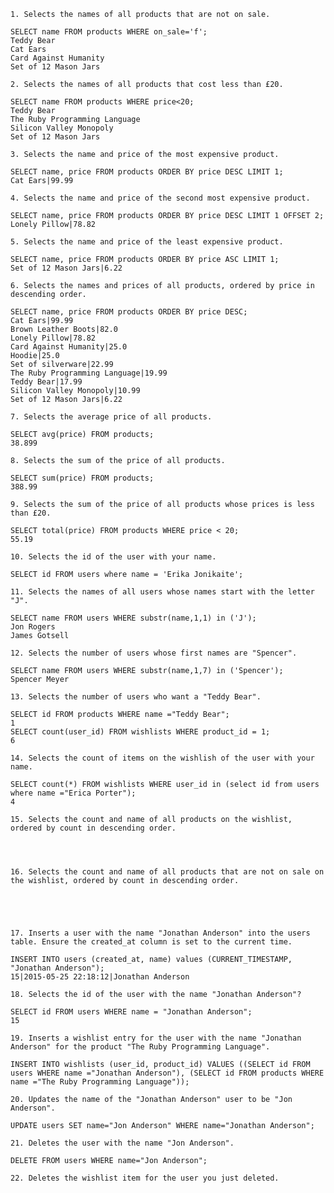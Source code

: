     1. Selects the names of all products that are not on sale.

    SELECT name FROM products WHERE on_sale='f';
    Teddy Bear
    Cat Ears
    Card Against Humanity
    Set of 12 Mason Jars

    2. Selects the names of all products that cost less than £20.

    SELECT name FROM products WHERE price<20;
    Teddy Bear
    The Ruby Programming Language
    Silicon Valley Monopoly
    Set of 12 Mason Jars

    3. Selects the name and price of the most expensive product.

    SELECT name, price FROM products ORDER BY price DESC LIMIT 1;
    Cat Ears|99.99

    4. Selects the name and price of the second most expensive product.

    SELECT name, price FROM products ORDER BY price DESC LIMIT 1 OFFSET 2;
    Lonely Pillow|78.82

    5. Selects the name and price of the least expensive product.

    SELECT name, price FROM products ORDER BY price ASC LIMIT 1;
    Set of 12 Mason Jars|6.22

    6. Selects the names and prices of all products, ordered by price in descending order.

    SELECT name, price FROM products ORDER BY price DESC;
    Cat Ears|99.99
    Brown Leather Boots|82.0
    Lonely Pillow|78.82
    Card Against Humanity|25.0
    Hoodie|25.0
    Set of silverware|22.99
    The Ruby Programming Language|19.99
    Teddy Bear|17.99
    Silicon Valley Monopoly|10.99
    Set of 12 Mason Jars|6.22

    7. Selects the average price of all products.

    SELECT avg(price) FROM products;
    38.899

    8. Selects the sum of the price of all products.

    SELECT sum(price) FROM products;
    388.99

    9. Selects the sum of the price of all products whose prices is less than £20.

    SELECT total(price) FROM products WHERE price < 20;
    55.19

    10. Selects the id of the user with your name.

    SELECT id FROM users where name = 'Erika Jonikaite';

    11. Selects the names of all users whose names start with the letter "J".

    SELECT name FROM users WHERE substr(name,1,1) in ('J');
    Jon Rogers
    James Gotsell

    12. Selects the number of users whose first names are "Spencer".

    SELECT name FROM users WHERE substr(name,1,7) in ('Spencer');
    Spencer Meyer

    13. Selects the number of users who want a "Teddy Bear".

    SELECT id FROM products WHERE name ="Teddy Bear";
    1
    SELECT count(user_id) FROM wishlists WHERE product_id = 1;
    6

    14. Selects the count of items on the wishlish of the user with your name.

    SELECT count(*) FROM wishlists WHERE user_id in (select id from users where name ="Erica Porter"); 
    4

    15. Selects the count and name of all products on the wishlist, ordered by count in descending order.




    16. Selects the count and name of all products that are not on sale on the wishlist, ordered by count in descending order.





    17. Inserts a user with the name "Jonathan Anderson" into the users table. Ensure the created_at column is set to the current time.

    INSERT INTO users (created_at, name) values (CURRENT_TIMESTAMP, "Jonathan Anderson");
    15|2015-05-25 22:18:12|Jonathan Anderson

    18. Selects the id of the user with the name "Jonathan Anderson"?

    SELECT id FROM users WHERE name = "Jonathan Anderson";
    15

    19. Inserts a wishlist entry for the user with the name "Jonathan Anderson" for the product "The Ruby Programming Language".

    INSERT INTO wishlists (user_id, product_id) VALUES ((SELECT id FROM users WHERE name ="Jonathan Anderson"), (SELECT id FROM products WHERE name ="The Ruby Programming Language"));

    20. Updates the name of the "Jonathan Anderson" user to be "Jon Anderson".

    UPDATE users SET name="Jon Anderson" WHERE name="Jonathan Anderson";

    21. Deletes the user with the name "Jon Anderson".

    DELETE FROM users WHERE name="Jon Anderson";

    22. Deletes the wishlist item for the user you just deleted.



